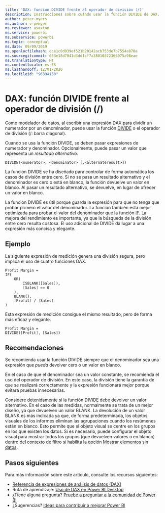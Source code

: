 ```yaml
---
title: 'DAX: función DIVIDE frente al operador de división (/)'
description: Instrucciones sobre cuándo usar la función DIVIDE de DAX.
author: peter-myers
ms.author: v-pemyer
ms.reviewer: asaxton
ms.service: powerbi
ms.subservice: powerbi
ms.topic: conceptual
ms.date: 09/09/2019
ms.openlocfilehash: ece1c0d939ef521b20142acb753de7b7554e870a
ms.sourcegitcommit: 653e18d7041d3dd1cf7a38010372366975a98eae
ms.translationtype: HT
ms.contentlocale: es-ES
ms.lasthandoff: 12/01/2020
ms.locfileid: "96394138"
---
```

# <a name="dax-divide-function-vs-divide-operator-"></a>DAX: función DIVIDE frente al operador de división (/)

Como modelador de datos, al escribir una expresión DAX para dividir un numerador por un denominador, puede usar la función [DIVIDE](/dax/divide-function-dax) o el operador de división (/: barra diagonal).

Cuando se usa la función DIVIDE, se deben pasar expresiones de numerador y denominador. Opcionalmente, puede pasar un valor que representa un _resultado alternativo_.

```dax
DIVIDE(<numerator>, <denominator> [,<alternateresult>])
```

La función DIVIDE se ha diseñado para controlar de forma automática los casos de división entre cero. Si no se pasa un resultado alternativo y el denominador es cero o está en blanco, la función devuelve un valor en blanco. Al pasar un resultado alternativo, se devuelve, en lugar de ofrecer un valor en blanco.

La función DIVIDE es útil porque guarda la expresión para que no tenga que probar primero el valor del denominador. La función también está mejor optimizada para probar el valor del denominador que la función [IF](/dax/if-function-dax). La mejora del rendimiento es importante, ya que la búsqueda de la división entre cero resulta costosa. El uso adicional de DIVIDE da lugar a una expresión más concisa y elegante.

## <a name="example"></a>Ejemplo

La siguiente expresión de medición genera una división segura, pero implica el uso de cuatro funciones DAX.

```dax
Profit Margin =
IF(
    OR(
        ISBLANK([Sales]),
        [Sales] == 0
    ),
    BLANK(),
    [Profit] / [Sales]
)
```

Esta expresión de medición consigue el mismo resultado, pero de forma más eficaz y elegante.

```dax
Profit Margin =
DIVIDE([Profit], [Sales])
```

## <a name="recommendations"></a>Recomendaciones

Se recomienda usar la función DIVIDE siempre que el denominador sea una expresión que _pueda_ devolver cero o un valor en blanco.

En el caso de que el denominador sea un valor constante, se recomienda el uso del operador de división. En este caso, la división tiene la garantía de que se realizará correctamente y la expresión funcionará mejor porque evitará pruebas innecesarias.

Considere detenidamente si la función DIVIDE debe devolver un valor alternativo. En el caso de las medidas, normalmente se trata de un mejor diseño, ya que devuelven un valor BLANK. La devolución de un valor BLANK es más indicada ya que, de forma predeterminada, los objetos visuales de los informes eliminan las agrupaciones cuando los resúmenes están en blanco. Esto permite que el objeto visual se centre en los grupos en los que existen los datos. Si es necesario, puede configurar el objeto visual para mostrar todos los grupos (que devuelven valores o en blanco) dentro del contexto de filtro si habilita la opción [Mostrar elementos sin datos](../create-reports/desktop-show-items-no-data.md).

## <a name="next-steps"></a>Pasos siguientes

Para más información sobre este artículo, consulte los recursos siguientes:

- [Referencia de expresiones de análisis de datos (DAX)](/dax/)
- Ruta de aprendizaje: [Uso de DAX en Power BI Desktop](/learn/paths/dax-power-bi/)
- ¿Tiene alguna pregunta? [Pruebe a preguntar a la comunidad de Power BI](https://community.powerbi.com/)
- ¿Sugerencias? [Ideas para contribuir a mejorar Power BI](https://ideas.powerbi.com)